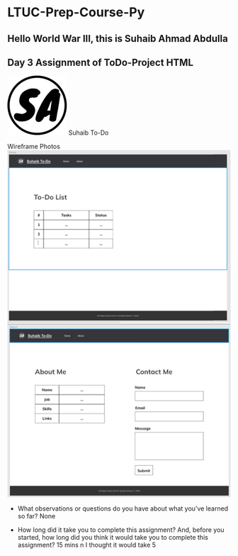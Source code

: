 # LTUC-Prep-Course-Py

## Hello World War III, this is Suhaib Ahmad Abdulla

## Day 3 Assignment of ToDo-Project HTML

![Suhaib To-Do](assets/logoCopy.png) Suhaib To-Do 

Wireframe Photos
![Home](assets/home.jpg)
![About](assets/about.jpg)

- What observations or questions do you have about what you’ve learned so far?
    None

- How long did it take you to complete this assignment? And, before you started, how long did you think it would take you to complete this assignment?
    15 mins n I thought it would take 5
